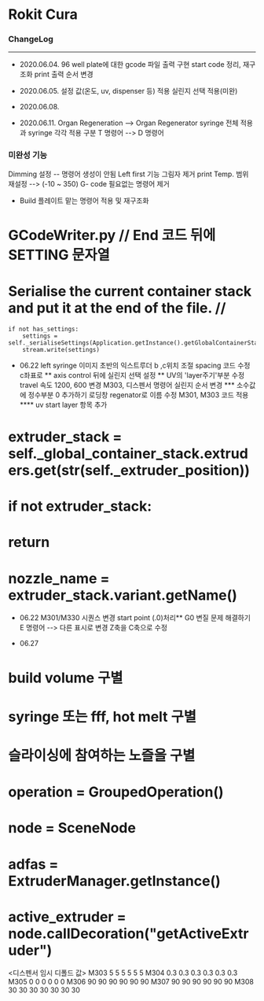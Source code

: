 Rokit Cura
====
### ChangeLog
------------

- 2020.06.04.
96 well plate에 대한 gcode 파일 출력 구현
start code 정리, 재구조화
print 출력 순서 변경

- 2020.06.05.
설정 값(온도, uv, dispenser 등) 적용
실린지 선택 적용(미완)

- 2020.06.08.

- 2020.06.11.
Organ Regeneration --> Organ Regenerator
syringe 전체 적용과 syringe 각각 적용 구분
T 명령어 --> D 명령어 




### 미완성 기능
Dimming 설정 -- 명령어 생성이 안됨
Left first 기능
그림자 제거
print Temp. 범위 재설정 --> (-10 ~ 350)
G- code 필요없는 명령어 제거
* Build 플레이트 맡는 명령어 적용 및 재구조화


# GCodeWriter.py // End 코드 뒤에 SETTING 문자열
# Serialise the current container stack and put it at the end of the file. // 
    if not has_settings:
        settings = self._serialiseSettings(Application.getInstance().getGlobalContainerStack()
        stream.write(settings)

- 06.22
left syringe 이미지
초반의 익스트루더 b ,c위치 조절
spacing 코드 수정 c좌표로 **
axis control 뒤에 실린지 선택 설정 **
UV의 'layer주기'부분 수정
travel 속도 1200, 600 변경
M303, 디스펜서 명령어 실린지 순서 변경 ***
소수값에 정수부분 0 추가하기
로딩창 regenator로 이름 수정 
M301, M303 코드 적용 ****
uv start layer 항목 추가

# extruder_stack = self._global_container_stack.extruders.get(str(self._extruder_position))
# if not extruder_stack:
#     return
# nozzle_name = extruder_stack.variant.getName()

- 06.22
M301/M330 시퀀스 변경
start point (.0)처리**
G0 변질 문제 해결하기
E 명령어 --> 다른 표시로 변경
Z축을 C축으로 수정


- 06.27
# build volume 구별
# syringe 또는 fff, hot melt 구별
# 슬라이싱에 참여하는 노즐을 구별
# operation = GroupedOperation()
# node = SceneNode
# adfas = ExtruderManager.getInstance()
# active_extruder = node.callDecoration("getActiveExtruder")


<디스펜서 임시 디폴드 값>
M303 5 5 5 5 5 5
M304 0.3 0.3 0.3 0.3 0.3 0.3
M305 0 0 0 0 0 0
M306 90 90 90 90 90 90
M307 90 90 90 90 90 90
M308 30 30 30 30 30 30 30
